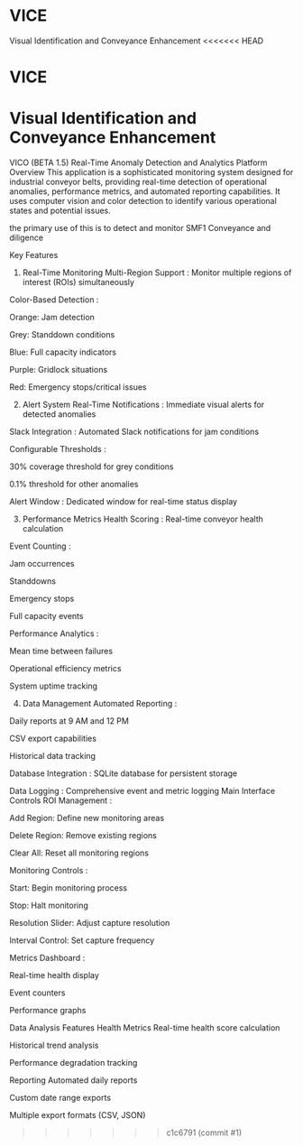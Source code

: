 # VICE
Visual Identification and Conveyance Enhancement
<<<<<<< HEAD
# VICE
Visual Identification and Conveyance Enhancement
=======
VICO (BETA 1.5)
Real-Time Anomaly Detection and Analytics Platform
Overview
This application is a sophisticated monitoring system designed for industrial conveyor belts, providing real-time detection of operational anomalies, performance metrics, and automated reporting capabilities. It uses computer vision and color detection to identify various operational states and potential issues.

the primary use of this is to detect and monitor SMF1 Conveyance and diligence

Key Features
1. Real-Time Monitoring
Multi-Region Support : Monitor multiple regions of interest (ROIs) simultaneously

Color-Based Detection :

Orange: Jam detection

Grey: Standdown conditions

Blue: Full capacity indicators

Purple: Gridlock situations

Red: Emergency stops/critical issues

2. Alert System
Real-Time Notifications : Immediate visual alerts for detected anomalies

Slack Integration : Automated Slack notifications for jam conditions

Configurable Thresholds :

30% coverage threshold for grey conditions

0.1% threshold for other anomalies

Alert Window : Dedicated window for real-time status display

3. Performance Metrics
Health Scoring : Real-time conveyor health calculation

Event Counting :

Jam occurrences

Standdowns

Emergency stops

Full capacity events

Performance Analytics :

Mean time between failures

Operational efficiency metrics

System uptime tracking

4. Data Management
Automated Reporting :

Daily reports at 9 AM and 12 PM

CSV export capabilities

Historical data tracking

Database Integration : SQLite database for persistent storage

Data Logging : Comprehensive event and metric logging
Main Interface Controls
ROI Management :

Add Region: Define new monitoring areas

Delete Region: Remove existing regions

Clear All: Reset all monitoring regions

Monitoring Controls :

Start: Begin monitoring process

Stop: Halt monitoring

Resolution Slider: Adjust capture resolution

Interval Control: Set capture frequency

Metrics Dashboard :

Real-time health display

Event counters

Performance graphs

Data Analysis Features
Health Metrics
Real-time health score calculation

Historical trend analysis

Performance degradation tracking

Reporting
Automated daily reports

Custom date range exports

Multiple export formats (CSV, JSON)
>>>>>>> c1c6791 (commit #1)
